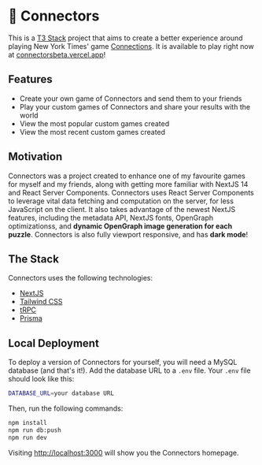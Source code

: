 # 🔗 Connectors

This is a [T3 Stack](https://create.t3.gg/) project that aims to create a better experience around playing New York Times' game [Connections](https://www.nytimes.com/games/connections). It is available to play right now at [connectorsbeta.vercel.app](https://connectorsbeta.vercel.app)!

## Features

- Create your own game of Connectors and send them to your friends
- Play your custom games of Connectors and share your results with the world
- View the most popular custom games created
- View the most recent custom games created

## Motivation

Connectors was a project created to enhance one of my favourite games for myself and my friends, along with getting more familiar with NextJS 14 and React Server Components. Connectors uses React Server Components to leverage vital data fetching and computation on the server, for less JavaScript on the client. It also takes advantage of the newest NextJS features, including the metadata API, NextJS fonts, OpenGraph optimizationss, and __dynamic OpenGraph image generation for each puzzle__. Connectors is also fully viewport responsive, and has __dark mode__!

## The Stack

Connectors uses the following technologies:

- [NextJS](https://nextjs.org)
- [Tailwind CSS](https://tailwindcss.com)
- [tRPC](https://trpc.io)
- [Prisma](https://www.prisma.io/)

## Local Deployment

To deploy a version of Connectors for yourself, you will need a MySQL database (and that's it!). Add the database URL to a `.env` file. Your `.env` file should look like this:

```bash
DATABASE_URL=your database URL
```

Then, run the following commands:

```bash
npm install
npm run db:push
npm run dev
```

Visiting [http://localhost:3000](http://localhost:3000) will show you the Connectors homepage.
